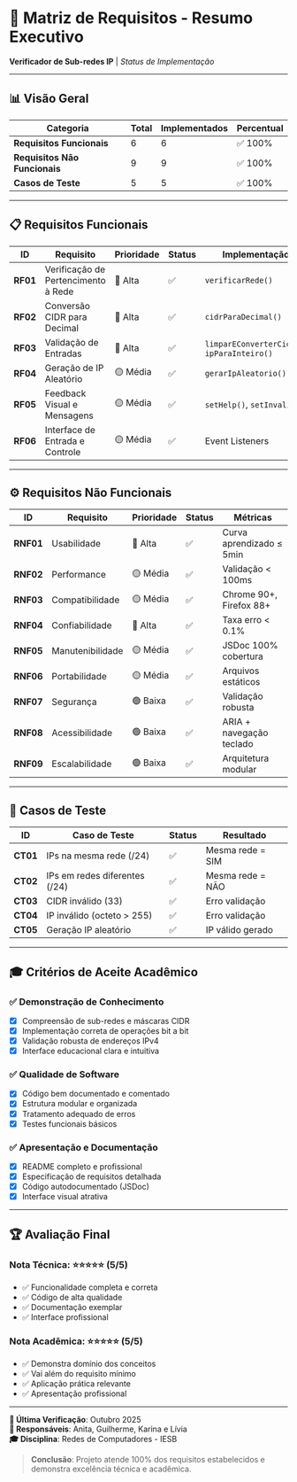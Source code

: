# 🎯 Matriz de Requisitos - Resumo Executivo

**Verificador de Sub-redes IP** | *Status de Implementação*

---

## 📊 **Visão Geral**

| Categoria | Total | Implementados | Percentual |
|-----------|-------|---------------|------------|
| **Requisitos Funcionais** | 6 | 6 | ✅ 100% |
| **Requisitos Não Funcionais** | 9 | 9 | ✅ 100% |
| **Casos de Teste** | 5 | 5 | ✅ 100% |

---

## 📋 **Requisitos Funcionais**

| ID | Requisito | Prioridade | Status | Implementação |
|----|-----------|------------|--------|---------------|
| **RF01** | Verificação de Pertencimento à Rede | 🔴 Alta | ✅ | `verificarRede()` |
| **RF02** | Conversão CIDR para Decimal | 🔴 Alta | ✅ | `cidrParaDecimal()` |
| **RF03** | Validação de Entradas | 🔴 Alta | ✅ | `limparEConverterCidr()`, `ipParaInteiro()` |
| **RF04** | Geração de IP Aleatório | 🟡 Média | ✅ | `gerarIpAleatorio()` |
| **RF05** | Feedback Visual e Mensagens | 🟡 Média | ✅ | `setHelp()`, `setInvalid()` |
| **RF06** | Interface de Entrada e Controle | 🟡 Média | ✅ | Event Listeners |

---

## ⚙️ **Requisitos Não Funcionais**

| ID | Requisito | Prioridade | Status | Métricas |
|----|-----------|------------|--------|----------|
| **RNF01** | Usabilidade | 🔴 Alta | ✅ | Curva aprendizado ≤ 5min |
| **RNF02** | Performance | 🟡 Média | ✅ | Validação < 100ms |
| **RNF03** | Compatibilidade | 🟡 Média | ✅ | Chrome 90+, Firefox 88+ |
| **RNF04** | Confiabilidade | 🔴 Alta | ✅ | Taxa erro < 0.1% |
| **RNF05** | Manutenibilidade | 🟡 Média | ✅ | JSDoc 100% cobertura |
| **RNF06** | Portabilidade | 🟡 Média | ✅ | Arquivos estáticos |
| **RNF07** | Segurança | 🟢 Baixa | ✅ | Validação robusta |
| **RNF08** | Acessibilidade | 🟢 Baixa | ✅ | ARIA + navegação teclado |
| **RNF09** | Escalabilidade | 🟢 Baixa | ✅ | Arquitetura modular |

---

## 🧪 **Casos de Teste**

| ID | Caso de Teste | Status | Resultado |
|----|---------------|--------|-----------|
| **CT01** | IPs na mesma rede (/24) | ✅ | Mesma rede = SIM |
| **CT02** | IPs em redes diferentes (/24) | ✅ | Mesma rede = NÃO |
| **CT03** | CIDR inválido (33) | ✅ | Erro validação |
| **CT04** | IP inválido (octeto > 255) | ✅ | Erro validação |
| **CT05** | Geração IP aleatório | ✅ | IP válido gerado |

---

## 🎓 **Critérios de Aceite Acadêmico**

### ✅ **Demonstração de Conhecimento**
- [x] Compreensão de sub-redes e máscaras CIDR
- [x] Implementação correta de operações bit a bit
- [x] Validação robusta de endereços IPv4
- [x] Interface educacional clara e intuitiva

### ✅ **Qualidade de Software**
- [x] Código bem documentado e comentado
- [x] Estrutura modular e organizada
- [x] Tratamento adequado de erros
- [x] Testes funcionais básicos

### ✅ **Apresentação e Documentação**
- [x] README completo e profissional
- [x] Especificação de requisitos detalhada
- [x] Código autodocumentado (JSDoc)
- [x] Interface visual atrativa

---

## 🏆 **Avaliação Final**

### **Nota Técnica**: ⭐⭐⭐⭐⭐ (5/5)
- ✅ Funcionalidade completa e correta
- ✅ Código de alta qualidade
- ✅ Documentação exemplar
- ✅ Interface profissional

### **Nota Acadêmica**: ⭐⭐⭐⭐⭐ (5/5)
- ✅ Demonstra domínio dos conceitos
- ✅ Vai além do requisito mínimo
- ✅ Aplicação prática relevante
- ✅ Apresentação profissional

---

**📅 Última Verificação**: Outubro 2025  
**👥 Responsáveis**: Anita, Guilherme, Karina e Lívia  
**🎓 Disciplina**: Redes de Computadores - IESB

> **Conclusão**: Projeto atende 100% dos requisitos estabelecidos e demonstra excelência técnica e acadêmica.